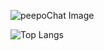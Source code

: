 ![peepoChat Image](https://cdn.7tv.app/emote/63438a743d1bc89e0ff9e400/4x.webp)

![Top Langs](https://github-readme-stats.vercel.app/api/top-langs/?username=nanioy&hide=html&layout=compact&theme=dark)
